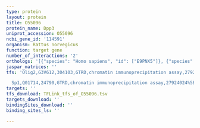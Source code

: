 ```yaml
---
type: protein
layout: protein
title: O55096
protein_name: Dpp3
uniprot_accession: O55096
ncbi_gene_id: '114591'
organism: Rattus norvegicus
function: target gene
number_of_interactions: '2'
orthologs: '[{"species": "Homo sapiens", "id": ["E9PNX5"]}, {"species": "Danio rerio", "id": ["<a href=\"/protein/q6di20\">Q6DI20</a>"]}, {"species": "Mus musculus", "id": ["<a href=\"/protein/q99kk7\">Q99KK7</a>"]}, {"species": "Caenorhabditis elegans", "id": ["G5ECW7"]}, {"species": "Drosophila melanogaster", "id": ["<a href=\"/protein/q9vhr8\">Q9VHR8</a>"]}, {"species": "Saccharomyces cerevisiae", "id": ["<a href=\"/protein/q08225\">Q08225</a>"]}]'
jaspar_matrices: ''
tfs: 'Olig2,G3V612,304103,GTRD,chromatin immunoprecipitation assay,27924024%5Buid%5D,No

  Sp1,Q01714,24790,GTRD,chromatin immunoprecipitation assay,27924024%5Buid%5D,No'
targets: ''
tfs_download: TFLink_tfs_of_O55096.tsv
targets_download: ''
bindingSites_download: ''
binding_sites_ls: ''

---
```

